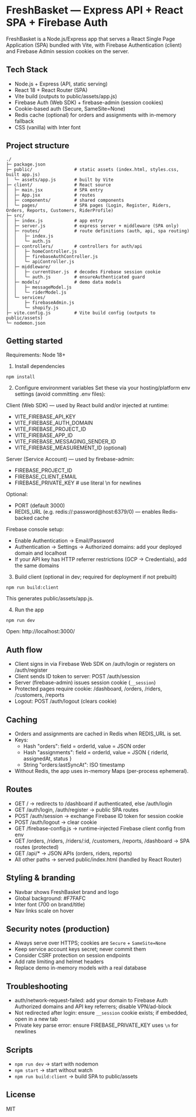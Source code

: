 # FreshBasket — Express API + React SPA + Firebase Auth

FreshBasket is a Node.js/Express app that serves a React Single Page Application (SPA) bundled with Vite, with Firebase Authentication (client) and Firebase Admin session cookies on the server.

## Tech Stack
- Node.js + Express (API, static serving)
- React 18 + React Router (SPA)
- Vite build (outputs to public/assets/app.js)
- Firebase Auth (Web SDK) + firebase-admin (session cookies)
- Cookie-based auth (Secure, SameSite=None)
- Redis cache (optional) for orders and assignments with in-memory fallback
- CSS (vanilla) with Inter font

## Project structure
```
./
├─ package.json
├─ public/                # static assets (index.html, styles.css, built app.js)
│  └─ assets/app.js       # built by Vite
├─ client/                # React source
│  ├─ main.jsx            # SPA entry
│  ├─ App.jsx             # routes
│  ├─ components/         # shared components
│  └─ pages/              # SPA pages (Login, Register, Riders, Orders, Reports, Customers, RiderProfile)
├─ src/
│  ├─ index.js            # app entry
│  ├─ server.js           # express server + middleware (SPA only)
│  ├─ routes/             # route definitions (auth, api, spa routing)
│  │   ├─ index.js
│  │   └─ auth.js
│  ├─ controllers/        # controllers for auth/api
│  │   ├─ homeController.js
│  │   ├─ firebaseAuthController.js
│  │   └─ apiController.js
│  ├─ middleware/
│  │   ├─ currentUser.js  # decodes Firebase session cookie
│  │   └─ auth.js         # ensureAuthenticated guard
│  ├─ models/             # demo data models
│  │   ├─ messageModel.js
│  │   └─ riderModel.js
│  └─ services/
│      ├─ firebaseAdmin.js
│      └─ shopify.js
├─ vite.config.js         # Vite build config (outputs to public/assets)
└─ nodemon.json
```

## Getting started
Requirements: Node 18+

1) Install dependencies
```
npm install
```

2) Configure environment variables
Set these via your hosting/platform env settings (avoid committing .env files):

Client (Web SDK) — used by React build and/or injected at runtime:
- VITE_FIREBASE_API_KEY
- VITE_FIREBASE_AUTH_DOMAIN
- VITE_FIREBASE_PROJECT_ID
- VITE_FIREBASE_APP_ID
- VITE_FIREBASE_MESSAGING_SENDER_ID
- VITE_FIREBASE_MEASUREMENT_ID (optional)

Server (Service Account) — used by firebase-admin:
- FIREBASE_PROJECT_ID
- FIREBASE_CLIENT_EMAIL
- FIREBASE_PRIVATE_KEY  # use literal \n for newlines

Optional:
- PORT (default 3000)
- REDIS_URL (e.g. redis://:password@host:6379/0) — enables Redis-backed cache

Firebase console setup:
- Enable Authentication → Email/Password
- Authentication → Settings → Authorized domains: add your deployed domain and localhost
- If your API key has HTTP referrer restrictions (GCP → Credentials), add the same domains

3) Build client (optional in dev; required for deployment if not prebuilt)
```
npm run build:client
```
This generates public/assets/app.js.

4) Run the app
```
npm run dev
```
Open: http://localhost:3000/

## Auth flow
- Client signs in via Firebase Web SDK on /auth/login or registers on /auth/register
- Client sends ID token to server: POST /auth/session
- Server (firebase-admin) issues session cookie (`__session`)
- Protected pages require cookie: /dashboard, /orders, /riders, /customers, /reports
- Logout: POST /auth/logout (clears cookie)

## Caching
- Orders and assignments are cached in Redis when REDIS_URL is set.
- Keys:
  - Hash "orders": field = orderId, value = JSON order
  - Hash "assignments": field = orderId, value = JSON { riderId, assignedAt, status }
  - String "orders:lastSyncAt": ISO timestamp
- Without Redis, the app uses in-memory Maps (per-process ephemeral).

## Routes
- GET / → redirects to /dashboard if authenticated, else /auth/login
- GET /auth/login, /auth/register → public SPA routes
- POST /auth/session → exchange Firebase ID token for session cookie
- POST /auth/logout → clear cookie
- GET /firebase-config.js → runtime-injected Firebase client config from env
- GET /orders, /riders, /riders/:id, /customers, /reports, /dashboard → SPA routes (protected)
- GET /api/* → JSON APIs (orders, riders, reports)
- All other paths → served public/index.html (handled by React Router)

## Styling & branding
- Navbar shows FreshBasket brand and logo
- Global background: #F7FAFC
- Inter font (700 on brand/title)
- Nav links scale on hover

## Security notes (production)
- Always serve over HTTPS; cookies are `Secure` + `SameSite=None`
- Keep service account keys secret; never commit them
- Consider CSRF protection on session endpoints
- Add rate limiting and helmet headers
- Replace demo in-memory models with a real database

## Troubleshooting
- auth/network-request-failed: add your domain to Firebase Auth Authorized domains and API key referrers; disable VPN/ad-block
- Not redirected after login: ensure `__session` cookie exists; if embedded, open in a new tab
- Private key parse error: ensure FIREBASE_PRIVATE_KEY uses `\n` for newlines

## Scripts
- `npm run dev`        → start with nodemon
- `npm start`          → start without watch
- `npm run build:client` → build SPA to public/assets

## License
MIT
